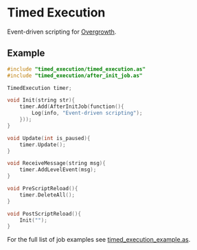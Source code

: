 Timed Execution
===============

Event-driven scripting for [Overgrowth](https://www.wolfire.com/overgrowth).

## Example

```cpp
#include "timed_execution/timed_execution.as"
#include "timed_execution/after_init_job.as"

TimedExecution timer;

void Init(string str){
    timer.Add(AfterInitJob(function(){
        Log(info, "Event-driven scripting");
    }));
}

void Update(int is_paused){
    timer.Update();
}

void ReceiveMessage(string msg){
    timer.AddLevelEvent(msg);
}

void PreScriptReload(){
    timer.DeleteAll();
}

void PostScriptReload(){
    Init("");
}
```

For the full list of job examples see [timed_execution_example.as](Data/Scripts/timed_execution/timed_execution_example.as).
